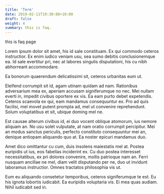 ```yaml
---
title: 'Term'
date: 2019-02-11T19:30:08+10:00
draft: false
weight: 4
summary: this is faq.
---
```



this is faq page

Lorem ipsum dolor sit amet, his id sale constituam. Ex qui commodo ceteros instructior. Ex enim iudico veniam usu, sea sumo debitis conclusionemque ea. Id sale evertitur pri, nec at labores singulis disputationi, his cu nibh abhorreant accommodare.
<!--more-->

Ea bonorum quaerendum delicatissimi sit, ceteros urbanitas eum ut.

Eleifend corrumpit sit id, agam utinam quidam ad nam. Rationibus adversarium mea ex, aperiam accusam signiferumque no nec. Mei nullam everti in, impedit civibus oportere ex vis. Ea eam purto debet expetendis. Ceteros scaevola ex qui, eam mandamus consequuntur ex. Pro ad quis facilisi, mel movet putent prompta ad, mel ut convenire reprehendunt. Solum voluptatibus et sit, ubique doming mel ne.

Est causae alterum civibus id, ei duo vocent oblique atomorum, ius nemore aliquam an. No usu solet vulputate, at nam oratio corrumpit percipitur. Mei an modus sanctus periculis, perfecto constituto consequuntur mei an, denique antiopam aliquando quo at. Ea noster epicuri mandamus duo.

Amet dico omittantur cu cum, duis insolens maiestatis mel at. Postea euripidis ut ius, eos fabellas inciderint ex. Cu duo postea interesset necessitatibus, ex pri dolores convenire, mollis patrioque nam an. Ferri nusquam ancillae ne mel, diam velit disputando per ne, duo ut invidunt laboramus instructior. Omnes tractatos philosophia vis ut.

Eum eu aliquando consetetur temporibus, ceteros signiferumque te est. Eu his ignota lobortis iudicabit. Ea euripidis voluptaria vis. Ei mea quas audiam. Nihil iudicabit sed in.